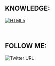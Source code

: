 
## KNOWLEDGE:
[![HTML5](https://img.shields.io/badge/iOS-999999?style=for-the-badge&logo=apple&logoColor=white&labelColor=101010)]()

</br>




## FOLLOW ME:
![Twitter URL](https://img.shields.io/twitter/url?label=Follow%20me&style=social&url=https%3A%2F%2Ftwitter.com%2FJL_Roble)










<!--
**Robledogar/robledogar** is a ✨ _special_ ✨ repository because its `README.md` (this file) appears on your GitHub profile.

Here are some ideas to get you started:

- 🔭 I’m currently working on ...
- 🌱 I’m currently learning ...
- 👯 I’m looking to collaborate on ...
- 🤔 I’m looking for help with ...
- 💬 Ask me about ...
- 📫 How to reach me: ...
- 😄 Pronouns: ...
- ⚡ Fun fact: ...
-->

